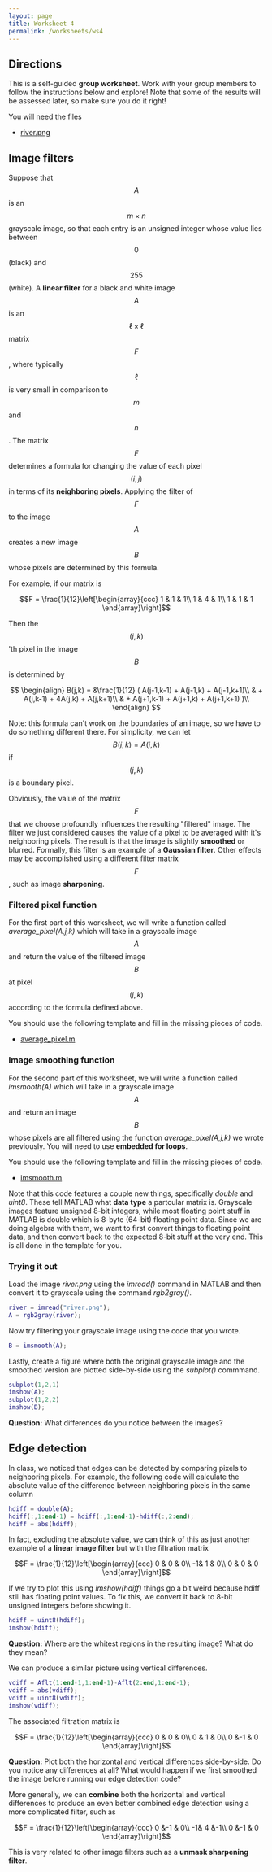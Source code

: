```yaml
---
layout: page
title: Worksheet 4
permalink: /worksheets/ws4
---
```


## Directions

This is a self-guided **group worksheet**.  Work with your group members to follow the instructions below and explore!  Note that some of the results will be assessed later, so make sure you do it right!

You will need the files

* [river.png](river.png)

## Image filters

Suppose that $$A$$ is an $$m\times n$$ grayscale image, so that each entry is an unsigned integer whose value lies between $$0$$ (black) and $$255$$ (white).
A **linear filter** for a black and white image $$A$$ is an $$\ell\times\ell$$ matrix $$F$$, where typically $$\ell$$ is very small in comparison to $$m$$ and $$n$$.
The matrix $$F$$ determines a formula for changing the value of each pixel $$(i,j)$$ in terms of its **neighboring pixels**.
Applying the filter of $$F$$ to the image $$A$$ creates a new image $$B$$ whose pixels are determined by this formula.

For example, if our matrix is

$$F = \frac{1}{12}\left[\begin{array}{ccc}
1 & 1 & 1\\
1 & 4 & 1\\
1 & 1 & 1
\end{array}\right]$$

Then the $$(j,k)$$'th pixel in the image $$B$$ is determined by

$$
\begin{align}
B(j,k)  = &\frac{1}{12}  ( A(j-1,k-1) + A(j-1,k) + A(j-1,k+1)\\
                      & + A(j,k-1) + 4A(j,k) + A(j,k+1)\\
                      & + A(j+1,k-1) + A(j+1,k) + A(j+1,k+1) )\\
\end{align}
$$

Note: this formula can't work on the boundaries of an image, so we have to do something different there.  For simplicity, we can let $$B(j,k) = A(j,k)$$ if $$(j,k)$$ is a boundary pixel.

Obviously, the value of the matrix $$F$$ that we choose profoundly influences the resulting "filtered" image.  The filter we just considered causes the value of a pixel to be averaged with it's neighboring pixels.  The result is that the image is slightly **smoothed** or blurred.  Formally, this filter is an example of a **Gaussian filter**.  Other effects may be accomplished using a different filter matrix $$F$$, such as image **sharpening**.

### Filtered pixel function

For the first part of this worksheet, we will write a function called *average_pixel(A,j,k)* which will take in a grayscale image $$A$$ and return the value of the filtered image $$B$$ at pixel $$(j,k)$$ according to the formula defined above.

You should use the following template and fill in the missing pieces of code.

* [average_pixel.m](average_pixel.m)

### Image smoothing function

For the second part of this worksheet, we will write a function called *imsmooth(A)* which will take in a grayscale image $$A$$ and return an image $$B$$ whose pixels are all filtered using the function *average_pixel(A,j,k)* we wrote previously.  You will need to use **embedded for loops**.

You should use the following template and fill in the missing pieces of code.

* [imsmooth.m](imsmooth.m)

Note that this code features a couple new things, specifically *double* and *uint8*.  These tell MATLAB what **data type** a partcular matrix is.  Grayscale images feature unsigned 8-bit integers, while most floating point stuff in MATLAB is double which is 8-byte (64-bit) floating point data.  Since we are doing algebra with them, we want to first convert things to floating point data, and then convert back to the expected 8-bit stuff at the very end.  This is all done in the template for you.


### Trying it out

Load the image *river.png* using the *imread()* command in MATLAB and then convert it to grayscale using the command *rgb2gray()*.

```MATLAB
river = imread("river.png");
A = rgb2gray(river);
```

Now try filtering your grayscale image using the code that you wrote.

```MATLAB
B = imsmooth(A);
```

Lastly, create a figure where both the original grayscale image and the smoothed version are plotted side-by-side using the *subplot()* commmand.

```MATLAB
subplot(1,2,1)
imshow(A);
subplot(1,2,2)
imshow(B);
```

**Question:** What differences do you notice between the images?


## Edge detection

In class, we noticed that edges can be detected by comparing pixels to neighboring pixels.  For example, the following code will calculate the absolute value of the difference between neighboring pixels in the same column

```MATLAB
hdiff = double(A);
hdiff(:,1:end-1) = hdiff(:,1:end-1)-hdiff(:,2:end);
hdiff = abs(hdiff);
```

In fact, excluding the absolute value, we can think of this as just another example of a **linear image filter** but with the filtration matrix

$$F = \frac{1}{12}\left[\begin{array}{ccc}
0 & 0 & 0\\
-1& 1 & 0\\
0 & 0 & 0
\end{array}\right]$$

If we try to plot this using *imshow(hdiff)* things go a bit weird because hdiff still has floating point values.  To fix this, we convert it back to 8-bit unsigned integers before showing it.

```MATLAB
hdiff = uint8(hdiff);
imshow(hdiff);
```

**Question:** Where are the whitest regions in the resulting image?  What do they mean?

We can produce a similar picture using vertical differences.
```MATLAB
vdiff = Aflt(1:end-1,1:end-1)-Aflt(2:end,1:end-1);
vdiff = abs(vdiff);
vdiff = uint8(vdiff);
imshow(vdiff);
```

The associated filtration matrix is 

$$F = \frac{1}{12}\left[\begin{array}{ccc}
0 & 0 & 0\\
0 & 1 & 0\\
0 &-1 & 0
\end{array}\right]$$

**Question:** Plot both the horizontal and vertical differences side-by-side.  Do you notice any differences at all?  What would happen if we first smoothed the image before running our edge detection code?


More generally, we can **combine** both the horizontal and vertical differences to produce an even better combined edge detection using a more complicated filter, such as

$$F = \frac{1}{12}\left[\begin{array}{ccc}
0 &-1 & 0\\
-1& 4 &-1\\
0 &-1 & 0
\end{array}\right]$$

This is very related to other image filters such as a **unmask sharpening filter**.



